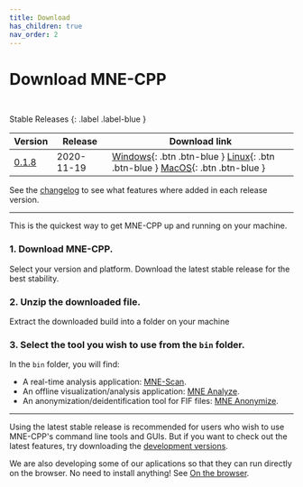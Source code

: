 ```yaml
---
title: Download
has_children: true
nav_order: 2
---
```

# Download MNE-CPP

<html>
<div style="height:13px"></div>
</html>

Stable Releases
{: .label .label-blue }

| Version | Release | Download link |
|-------|-------|-------|
| [0.1.8](changelog.md#version-018) | 2020-11-19 | <span class="fs-2"> [Windows](https://github.com/mne-tools/mne-cpp/releases/download/v0.1.8/mne-cpp-windows-dynamic-x86_64.zip){: .btn .btn-blue } [Linux](https://github.com/mne-tools/mne-cpp/releases/download/v0.1.8/mne-cpp-linux-dynamic-x86_64.tar.gz){: .btn .btn-blue } [MacOS](https://github.com/mne-tools/mne-cpp/releases/download/v0.1.8/mne-cpp-macos-dynamic-x86_64.tar.gz){: .btn .btn-blue } </span> |

See the [changelog](changelog.md) to see what features where added in each release version.

---

This is the quickest way to get MNE-CPP up and running on your machine.

### 1. Download MNE-CPP.

Select your version and platform. Download the latest stable release for the best stability.

### 2. Unzip the downloaded file.
Extract the downloaded build into a folder on your machine

### 3. Select the tool you wish to use from the `bin` folder.

In the `bin` folder,  you will find:
  - A real-time analysis application: [MNE-Scan](../documentation/scan.md).
  - An offline visualization/analysis application: [MNE Analyze](../documentation/analyze.md).
  - An anonymization/deidentification tool for FIF files: [MNE Anonymize](../documentation/anonymize.md).

---

Using the latest stable release is recommended for users who wish to use MNE-CPP's command line tools and GUIs. But if you want to check out the latest features, try downloading the [development versions](development_versions.md).

We are also developing some of our aplications so that they can run directly on the browser. No need to install anything! See [On the browser](webasm.md).
